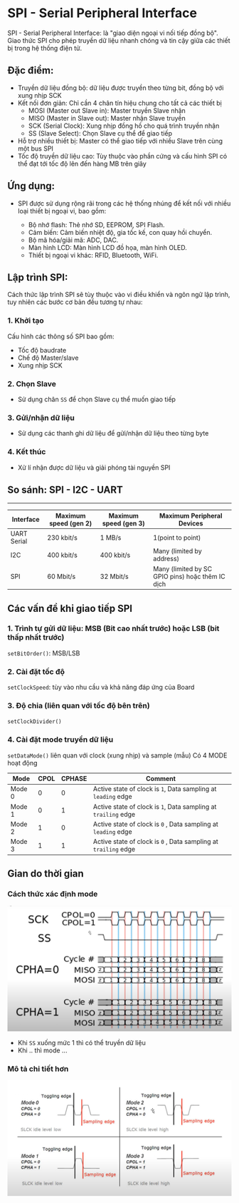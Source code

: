# SPI - Serial Peripheral Interface

SPI - Serial Peripheral Interface: là "giao diện ngoại vi nối tiếp đồng bộ". Giao thức SPI cho phép truyền dữ liệu nhanh chóng và tin cậy giữa các thiết bị trong hệ thống điện tử.

## Đặc điểm: 

- Truyền dữ liệu đồng bộ: dữ liệu được truyền theo từng bit, đồng bộ với xung nhịp SCK
- Kết nối đơn giản: Chỉ cần 4 chân tín hiệu chung cho tất cả các thiết bị
    - MOSI (Master out Slave in): Master truyền Slave nhận
    - MISO (Master in Slave out):  Master nhận Slave truyền
    - SCK (Serial Clock): Xung nhịp đồng hồ cho quá trình truyền nhận
    - SS (Slave Select): Chọn Slave cụ thể để giao tiếp
- Hỗ trợ nhiều thiết bị: Master có thể giao tiếp với nhiều Slave trên cùng một bus SPI
- Tốc độ truyền dữ liệu cao: Tùy thuộc vào phần cứng và cấu hình SPI có thể đạt tới tốc độ lên đến hàng MB trên giây

## Ứng dụng:

- SPI được sử dụng rộng rãi trong các hệ thống nhúng để kết nối với nhiều loại thiết bị ngoại vi, bao gồm:

    - Bộ nhớ flash: Thẻ nhớ SD, EEPROM, SPI Flash.
    - Cảm biến: Cảm biến nhiệt độ, gia tốc kế, con quay hồi chuyển.
    - Bộ mã hóa/giải mã: ADC, DAC.
    - Màn hình LCD: Màn hình LCD đồ họa, màn hình OLED.
    - Thiết bị ngoại vi khác: RFID, Bluetooth, WiFi.

## Lập trình SPI:

Cách thức lập trình SPI sẽ tùy thuộc vào vi điều khiển và ngôn ngữ lập trình, tuy nhiên các bước cơ bản đều tương tự nhau:

### 1. Khởi tạo

Cấu hình các thông số SPI bao gồm: 
- Tốc độ baudrate
- Chế độ Master/slave
- Xung nhịp SCK

### 2. Chọn Slave

- Sử dụng chân `SS` để chọn Slave cụ thể muốn giao tiếp

### 3. Gửi/nhận dữ liệu

- Sử dụng các thanh ghi dữ liệu để gửi/nhận dữ liệu theo từng byte

### 4. Kết thúc

- Xử lí nhận được dữ liệu và giải phóng tài nguyền SPI


## So sánh: SPI - I2C - UART

----
|Interface| Maximum speed (gen 2) | Maximum speed (gen 3) | Maximum Peripheral Devices|
|---|---|---|---| 
|UART Serial | 230 kbit/s | 1 MB/s | 1(point to point) |
|I2C | 400 kbit/s | 400 kbit/s | Many (limited by address) |
|SPI | 60 Mbit/s | 32 Mbit/s | Many (limited by  SC GPIO pins) hoặc thêm IC dịch|

## Các vấn đề khi giao tiếp SPI

### 1. Trình tự gửi dữ liệu: MSB (Bit cao nhất trước) hoặc LSB (bit thấp nhất trước)

`setBitOrder()`: MSB/LSB 

### 2. Cài đặt tốc độ

`setClockSpeed`: tùy vào nhu cầu và khả năng đáp ứng của Board

### 3. Độ chia (liên quan với tốc độ bên trên)
`setClockDivider()`

### 4. Cài đặt mode truyền dữ liệu

`setDataMode()` liên quan với clock (xung nhịp) và sample (mẫu)
Có 4 MODE hoạt động

|Mode|CPOL|CPHASE|Comment|
|---|---|---|---|
|Mode 0| 0 | 0 | Active state of clock is `1`, Data sampling at `leading` edge |
|Mode 1| 0 | 1 | Active state of clock is `1`, Data sampling at `trailing` edge |
|Mode 2| 1 | 0 | Active state of clock is `0` , Data sampling at `leading` edge |
|Mode 3| 1 | 1 | Active state of clock is `0` , Data sampling at `trailing` edge |


## Gian do thời gian

### Cách thức xác định mode

![alt text](image.png)

- Khi `SS` xuống mức 1 thì có thể truyền dữ liệu
- Khi .. thì mode ...

### Mô tả chi tiết hơn
![alt text](image-1.png)